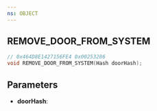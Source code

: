```yaml
---
ns: OBJECT
---
```

## REMOVE_DOOR_FROM_SYSTEM

```c
// 0x464D8E1427156FE4 0x00253286
void REMOVE_DOOR_FROM_SYSTEM(Hash doorHash);
```

## Parameters
* **doorHash**:
